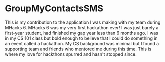 # GroupMyContactsSMS
This is my contribution to the application I was making with my team during MHacks 6. MHacks 6 was my very first hackathon ever!
I was just barely a first-year student, had finished my gap year less than 6 months ago. I was in my CS 101 class but bold
enough to believe that I could do something in an event called a hackathon. My CS background was minimal but I found a supporting
team and friends who mentored me during this time. This is where my love for hackthons spurred and hasn't stopped since. 
